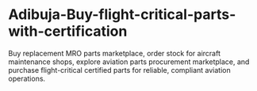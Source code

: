 # Adibuja-Buy-flight-critical-parts-with-certification
Buy replacement MRO parts marketplace, order stock for aircraft maintenance shops, explore aviation parts procurement marketplace, and purchase flight-critical certified parts for reliable, compliant aviation operations.
